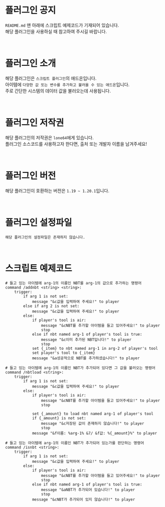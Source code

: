 # 플러그인 공지
`README.md` 맨 아래에 스크립트 예제코드가 기재되어 있습니다.<br>
해당 플러그인을 사용하실 때 참고하여 주시길 바랍니다.

<br>

# 플러그인 소개
해당 플러그인은 `스크립트 플러그인`의 애드온입니다.<br>
아이템에 `다양한 값 또는 변수를 추가하고 불러올 수 있는 애드온`입니다.<br>
주로 간단한 시스템의 데이터 값을 불러오는데 사용됩니다.

<br>

# 플러그인 저작권
해당 플러그인의 저작권은 `lone64`에게 있습니다.<br>
플러그인 소스코드를 사용하고자 한다면, 출처 또는 개발자 이름을 남겨주세요!

<br>

# 플러그인 버전
해당 플러그인이 호환하는 버전은 `1.19 ~ 1.20.1`입니다.

<br>

# 플러그인 설정파일
`해당 플러그인의 설정파일은 존재하지 않습니다.`

<br>

# 스크립트 예제코드
```skript
# 들고 있는 아이템에 arg-1의 이름인 NBT를 arg-1의 값으로 추가하는 명령어
command /addnbt <string> <string>:
	trigger:
		if arg 1 is not set:
			message "&c값을 입력하여 주세요!" to player
		else if arg 2 is not set:
			message "&c값을 입력하여 주세요!" to player
		else:
			if player's tool is air:
				message "&cNBT를 추가할 아이템을 들고 있어주세요!" to player
				stop
			else if nbt named arg-1 of player's tool is true:
				message "&c이미 추가된 NBT입니다!" to player
				stop
			set {_item} to nbt named arg-1 in arg-2 of player's tool
			set player's tool to {_item}
			message "&a성공적으로 NBT를 추가하셨습니다!" to player

# 들고 있는 아이템에 arg-1의 이름인 NBT가 추가되어 있다면 그 값을 불러오는 명령어
command /nbtload <string>:
	trigger:
		if arg 1 is not set:
			message "&c값을 입력하여 주세요!" to player
		else:
			if player's tool is air:
				message "&cNBT를 추가할 아이템을 들고 있어주세요!" to player
				stop

			set {_amount} to load nbt named arg-1 of player's tool
			if {_amount} is not set:
				message "&c저장된 값이 존재하지 않습니다!" to player
				stop
			message "&f이름: %arg-1% &7/ &f값: %{_amount}%" to player

# 들고 있는 아이템에 arg-1의 이름인 NBT가 추가되어 있는가를 판단하는 명령어
command /isnbt <string>:
	trigger:
		if arg 1 is not set:
			message "&c값을 입력하여 주세요!" to player
		else:
			if player's tool is air:
				message "&cNBT를 추가할 아이템을 들고 있어주세요!" to player
				stop
			else if nbt named arg-1 of player's tool is true:
				message "&aNBT가 추가되어 있습니다!" to player
				stop
			message "&cNBT가 추가되어 있지 않습니다!" to player
```
